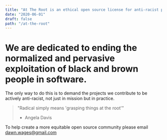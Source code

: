 ```yaml
---
title: "At The Root is an ethical open source license for anti-racist projects"
date: "2020-06-01"
draft: false
path: "/at-the-root"
---
```

# We are dedicated to ending the normalized and pervasive exploitation of black and brown people in software.


The only way to do this is to demand the projects we contribute to be actively anti-racist, not just in mission but in practice.



> "Radical simply means 'grasping things at the root'"
> - Angela Davis



To help create a more equitable open source community please email [dawn.wages@gmail.com](mailto:dawn.wages@gmail.com)


